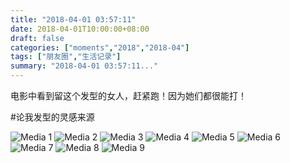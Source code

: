 ```yaml
---
title: "2018-04-01 03:57:11"
date: 2018-04-01T10:00:00+08:00
draft: false
categories: ["moments","2018","2018-04"]
tags: ["朋友圈","生活记录"]
summary: "2018-04-01 03:57:11..."
---
```


电影中看到留这个发型的女人，赶紧跑！因为她们都很能打！

#论我发型的灵感来源

![Media 1](/Moments/photos/2018-04-01/201804010357110.jpg)
![Media 2](/Moments/photos/2018-04-01/201804010357111.jpg)
![Media 3](/Moments/photos/2018-04-01/201804010357112.jpg)
![Media 4](/Moments/photos/2018-04-01/201804010357113.jpg)
![Media 5](/Moments/photos/2018-04-01/201804010357114.jpg)
![Media 6](/Moments/photos/2018-04-01/201804010357115.jpg)
![Media 7](/Moments/photos/2018-04-01/201804010357116.jpg)
![Media 8](/Moments/photos/2018-04-01/201804010357117.jpg)
![Media 9](/Moments/photos/2018-04-01/201804010357118.jpg)

